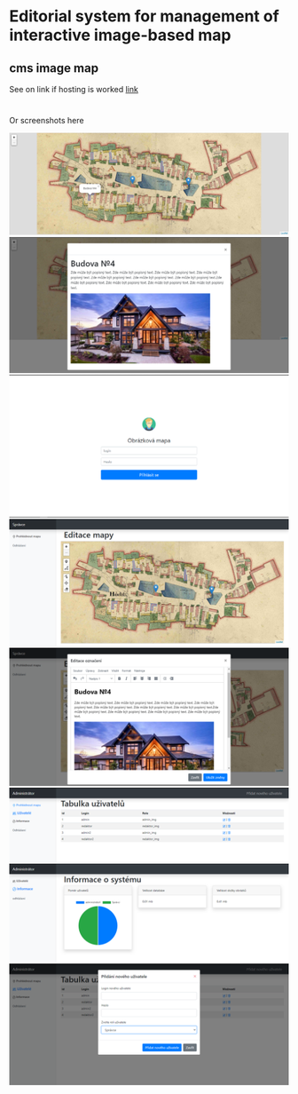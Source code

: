 # Editorial system for management of interactive image-based map
## cms image map
See on link if hosting is worked
 [link](https://khoroshavin.xyz/bp/system_img/)
# 
Or screenshots here

![main page with map](screenshots/1.PNG)
![modal with info about point](screenshots/2.PNG)
![login form](screenshots/3.PNG)
![editor page](screenshots/4.PNG)
![modal with tinemce for editing on editor page](screenshots/5.PNG)
![main admin page](screenshots/6.PNG)
![info admin page](screenshots/7.PNG)
![additing form for new user in modal](screenshots/8.PNG)
